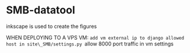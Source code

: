 # SMB-datatool

inkscape is used to create the figures


WHEN DEPLOYING TO A VPS VM:
`add vm external ip to django allowed host in site\_SMB/settings.py
`allow 8000 port traffic in vm settings
